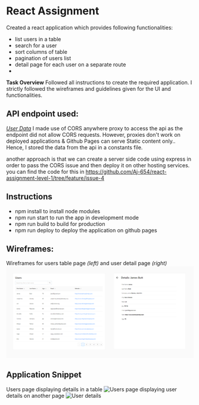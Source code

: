 # React Assignment

Created a react application which provides following functionalities:

- list users in a table
- search for a user
- sort columns of table
- pagination of users list
- detail page for each user on a separate route
- 
**Task Overview**
Followed all instructions to create the required application. I strictly followed the wireframes and guidelines given for the UI and functionalities.

## API endpoint used:
_[User Data](https://d2k-static-assets.s3.ap-south-1.amazonaws.com/assignment-files/python-backend-assignment/users.json)_
I made use of CORS anywhere proxy to access the api as the endpoint did not allow CORS requests.
However, proxies don't work on deployed applications & Github Pages can serve Static content only..
Hence, I stored the data from the api in a constants file.

another approach is that we can create a server side code using express in order to pass the CORS issue and then deploy it on other hosting services. you can find the code for this in https://github.com/Aj-654/react-assignment-level-1/tree/feature/issue-4


## **Instructions**
- npm install to install node modules
- npm run start to run the app in development mode
- npm run build to build for production
- npm run deploy to deploy the application on github pages

## Wireframes:

Wireframes for users table page _(left)_ and user detail page _(right)_
![Wireframes for screens](screens-wireframes.png)

## Application Snippet
Users page displaying details in a table
![Users page](https://github.com/Aj-654/react-assignment-level-1/assets/99529034/990c6f33-26d2-4288-8104-b0644c4b2eb4)
displaying user details on another page
![User details](https://github.com/Aj-654/react-assignment-level-1/assets/99529034/923a29c4-7c69-4f8f-abf4-29d31262c41c)


